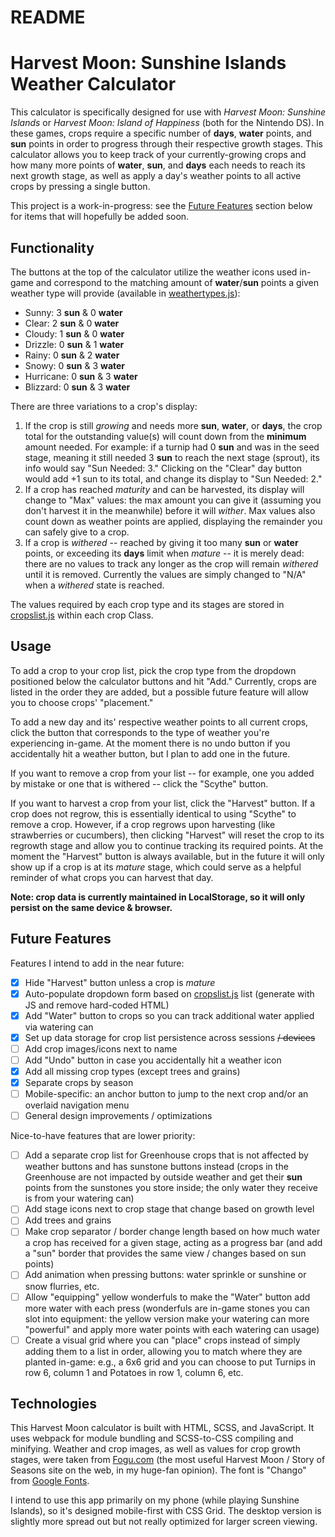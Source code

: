 # README

# Harvest Moon: Sunshine Islands Weather Calculator

This calculator is specifically designed for use with _Harvest Moon: Sunshine Islands_ or _Harvest Moon: Island of Happiness_ (both for the Nintendo DS). In these games, crops require a specific number of **days**, **water** points, and **sun** points in order to progress through their respective growth stages. This calculator allows you to keep track of your currently-growing crops and how many more points of **water**, **sun**, and **days** each needs to reach its next growth stage, as well as apply a day's weather points to all active crops by pressing a single button.

This project is a work-in-progress: see the [Future Features](#future-features) section below for items that will hopefully be added soon.

## Functionality

The buttons at the top of the calculator utilize the weather icons used in-game and correspond to the matching amount of **water**/**sun** points a given weather type will provide (available in [weathertypes.js](src/weathertypes.js)):

- Sunny: 3 **sun** & 0 **water**
- Clear: 2 **sun** & 0 **water**
- Cloudy: 1 **sun** & 0 **water**
- Drizzle: 0 **sun** & 1 **water**
- Rainy: 0 **sun** & 2 **water**
- Snowy: 0 **sun** & 3 **water**
- Hurricane: 0 **sun** & 3 **water**
- Blizzard: 0 **sun** & 3 **water**

There are three variations to a crop's display:

1. If the crop is still _growing_ and needs more **sun**, **water**, or **days**, the crop total for the outstanding value(s) will count down from the **minimum** amount needed. For example: if a turnip had 0 **sun** and was in the seed stage, meaning it still needed 3 **sun** to reach the next stage (sprout), its info would say "Sun Needed: 3." Clicking on the "Clear" day button would add +1 sun to its total, and change its display to "Sun Needed: 2."
2. If a crop has reached _maturity_ and can be harvested, its display will change to "Max" values: the max amount you can give it (assuming you don't harvest it in the meanwhile) before it will _wither_. Max values also count down as weather points are applied, displaying the remainder you can safely give to a crop.
3. If a crop is _withered_ -- reached by giving it too many **sun** or **water** points, or exceeding its **days** limit when _mature_ -- it is merely dead: there are no values to track any longer as the crop will remain _withered_ until it is removed. Currently the values are simply changed to "N/A" when a _withered_ state is reached.

The values required by each crop type and its stages are stored in [cropslist.js](src/cropslist.js) within each crop Class.

## Usage

To add a crop to your crop list, pick the crop type from the dropdown positioned below the calculator buttons and hit "Add." Currently, crops are listed in the order they are added, but a possible future feature will allow you to choose crops' "placement."

To add a new day and its' respective weather points to all current crops, click the button that corresponds to the type of weather you're experiencing in-game. At the moment there is no undo button if you accidentally hit a weather button, but I plan to add one in the future.

If you want to remove a crop from your list -- for example, one you added by mistake or one that is withered -- click the "Scythe" button.

If you want to harvest a crop from your list, click the "Harvest" button. If a crop does not regrow, this is essentially identical to using "Scythe" to remove a crop. However, if a crop regrows upon harvesting (like strawberries or cucumbers), then clicking "Harvest" will reset the crop to its regrowth stage and allow you to continue tracking its required points. At the moment the "Harvest" button is always available, but in the future it will only show up if a crop is at its _mature_ stage, which could serve as a helpful reminder of what crops you can harvest that day.

**Note: crop data is currently maintained in LocalStorage, so it will only persist on the same device & browser.**

## Future Features

Features I intend to add in the near future:

- [x] Hide "Harvest" button unless a crop is _mature_
- [x] Auto-populate dropdown form based on [cropslist.js](src/cropslist.js) list (generate with JS and remove hard-coded HTML)
- [x] Add "Water" button to crops so you can track additional water applied via watering can
- [x] Set up data storage for crop list persistence across sessions ~~/ devices~~
- [ ] Add crop images/icons next to name
- [ ] Add "Undo" button in case you accidentally hit a weather icon
- [x] Add all missing crop types (except trees and grains)
- [x] Separate crops by season
- [ ] Mobile-specific: an anchor button to jump to the next crop and/or an overlaid navigation menu
- [ ] General design improvements / optimizations

Nice-to-have features that are lower priority:

- [ ] Add a separate crop list for Greenhouse crops that is not affected by weather buttons and has sunstone buttons instead (crops in the Greenhouse are not impacted by outside weather and get their **sun** points from the sunstones you store inside; the only water they receive is from your watering can)
- [ ] Add stage icons next to crop stage that change based on growth level
- [ ] Add trees and grains
- [ ] Make crop separator / border change length based on how much water a crop has received for a given stage, acting as a progress bar (and add a "sun" border that provides the same view / changes based on sun points)
- [ ] Add animation when pressing buttons: water sprinkle or sunshine or snow flurries, etc.
- [ ] Allow "equipping" yellow wonderfuls to make the "Water" button add more water with each press (wonderfuls are in-game stones you can slot into equipment: the yellow version make your watering can more "powerful" and apply more water points with each watering can usage)
- [ ] Create a visual grid where you can "place" crops instead of simply adding them to a list in order, allowing you to match where they are planted in-game: e.g., a 6x6 grid and you can choose to put Turnips in row 6, column 1 and Potatoes in row 1, column 6, etc.

## Technologies

This Harvest Moon calculator is built with HTML, SCSS, and JavaScript. It uses webpack for module bundling and SCSS-to-CSS compiling and minifying. Weather and crop images, as well as values for crop growth stages, were taken from [Fogu.com](https://fogu.com/hm8/basics/weather.php) (the most useful Harvest Moon / Story of Seasons site on the web, in my huge-fan opinion). The font is "Chango" from [Google Fonts](https://fonts.google.com/specimen/Chango).

I intend to use this app primarily on my phone (while playing Sunshine Islands), so it's designed mobile-first with CSS Grid. The desktop version is slightly more spread out but not really optimized for larger screen viewing.
